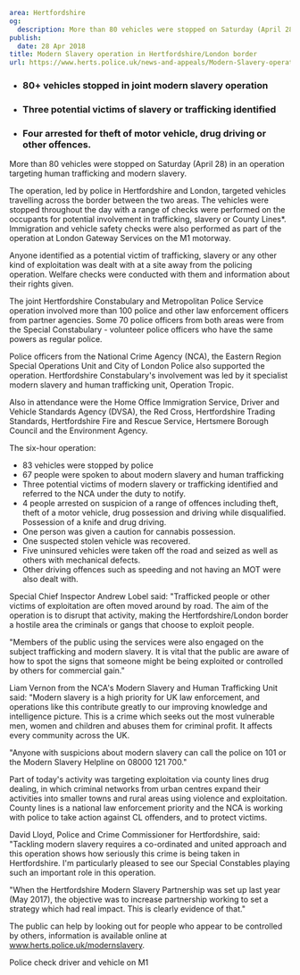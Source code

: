```yaml
area: Hertfordshire
og:
  description: More than 80 vehicles were stopped on Saturday (April 28) in an operation targeting human trafficking and modern slavery.
publish:
  date: 28 Apr 2018
title: Modern Slavery operation in Hertfordshire/London border
url: https://www.herts.police.uk/news-and-appeals/Modern-Slavery-operation-in-Hertfordshire-London-border-0134
```

* ### 80+ vehicles stopped in joint modern slavery operation

 * ### Three potential victims of slavery or trafficking identified

 * ### Four arrested for theft of motor vehicle, drug driving or other offences.

More than 80 vehicles were stopped on Saturday (April 28) in an operation targeting human trafficking and modern slavery.

The operation, led by police in Hertfordshire and London, targeted vehicles travelling across the border between the two areas. The vehicles were stopped throughout the day with a range of checks were performed on the occupants for potential involvement in trafficking, slavery or County Lines*. Immigration and vehicle safety checks were also performed as part of the operation at London Gateway Services on the M1 motorway.

Anyone identified as a potential victim of trafficking, slavery or any other kind of exploitation was dealt with at a site away from the policing operation. Welfare checks were conducted with them and information about their rights given.

The joint Hertfordshire Constabulary and Metropolitan Police Service operation involved more than 100 police and other law enforcement officers from partner agencies. Some 70 police officers from both areas were from the Special Constabulary - volunteer police officers who have the same powers as regular police.

Police officers from the National Crime Agency (NCA), the Eastern Region Special Operations Unit and City of London Police also supported the operation. Hertfordshire Constabulary's involvement was led by it specialist modern slavery and human trafficking unit, Operation Tropic.

Also in attendance were the Home Office Immigration Service, Driver and Vehicle Standards Agency (DVSA), the Red Cross, Hertfordshire Trading Standards, Hertfordshire Fire and Rescue Service, Hertsmere Borough Council and the Environment Agency.

The six-hour operation:

 * 83 vehicles were stopped by police
 * 67 people were spoken to about modern slavery and human trafficking
 * Three potential victims of modern slavery or trafficking identified and referred to the NCA under the duty to notify.
 * 4 people arrested on suspicion of a range of offences including theft, theft of a motor vehicle, drug possession and driving while disqualified. Possession of a knife and drug driving.
 * One person was given a caution for cannabis possession.
 * One suspected stolen vehicle was recovered.
 * Five uninsured vehicles were taken off the road and seized as well as others with mechanical defects.
 * Other driving offences such as speeding and not having an MOT were also dealt with.

Special Chief Inspector Andrew Lobel said: "Trafficked people or other victims of exploitation are often moved around by road. The aim of the operation is to disrupt that activity, making the Hertfordshire/London border a hostile area the criminals or gangs that choose to exploit people.

"Members of the public using the services were also engaged on the subject trafficking and modern slavery. It is vital that the public are aware of how to spot the signs that someone might be being exploited or controlled by others for commercial gain."

Liam Vernon from the NCA's Modern Slavery and Human Trafficking Unit said: "Modern slavery is a high priority for UK law enforcement, and operations like this contribute greatly to our improving knowledge and intelligence picture. This is a crime which seeks out the most vulnerable men, women and children and abuses them for criminal profit. It affects every community across the UK.

"Anyone with suspicions about modern slavery can call the police on 101 or the Modern Slavery Helpline on 08000 121 700."

Part of today's activity was targeting exploitation via county lines drug dealing, in which criminal networks from urban centres expand their activities into smaller towns and rural areas using violence and exploitation. County lines is a national law enforcement priority and the NCA is working with police to take action against CL offenders, and to protect victims.

David Lloyd, Police and Crime Commissioner for Hertfordshire, said: "Tackling modern slavery requires a co-ordinated and united approach and this operation shows how seriously this crime is being taken in Hertfordshire. I'm particularly pleased to see our Special Constables playing such an important role in this operation.

"When the Hertfordshire Modern Slavery Partnership was set up last year (May 2017), the objective was to increase partnership working to set a strategy which had real impact. This is clearly evidence of that."

The public can help by looking out for people who appear to be controlled by others, information is available online at www.herts.police.uk/modernslavery.

Police check driver and vehicle on M1
